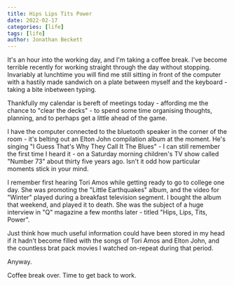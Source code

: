 ```yaml
---
title: Hips Lips Tits Power
date: 2022-02-17
categories: [life]
tags: [life]
author: Jonathan Beckett
---
```


It's an hour into the working day, and I'm taking a coffee break. I've become terrible recently for working straight through the day without stopping. Invariably at lunchtime you will find me still sitting in front of the computer with a hastily made sandwich on a plate between myself and the keyboard - taking a bite inbetween typing.

Thankfully my calendar is bereft of meetings today - affording me the chance to "clear the decks" - to spend some time organising thoughts, planning, and to perhaps get a little ahead of the game.

I have the computer connected to the bluetooth speaker in the corner of the room - it's belting out an Elton John compilation album at the moment. He's singing "I Guess That's Why They Call It The Blues" - I can still remember the first time I heard it - on a Saturday morning children's TV show called "Number 73" about thirty five years ago. Isn't it odd how particular moments stick in your mind.

I remember first hearing Tori Amos while getting ready to go to college one day. She was promoting the "Little Earthquakes" album, and the video for "Winter" played during a breakfast television segment. I bought the album that weekend, and played it to death. She was the subject of a huge interview in "Q" magazine a few months later - titled "Hips, Lips, Tits, Power".

Just think how much useful information could have been stored in my head if it hadn't become filled with the songs of Tori Amos and Elton John, and the countless brat pack movies I watched on-repeat during that period.

Anyway.

Coffee break over. Time to get back to work.